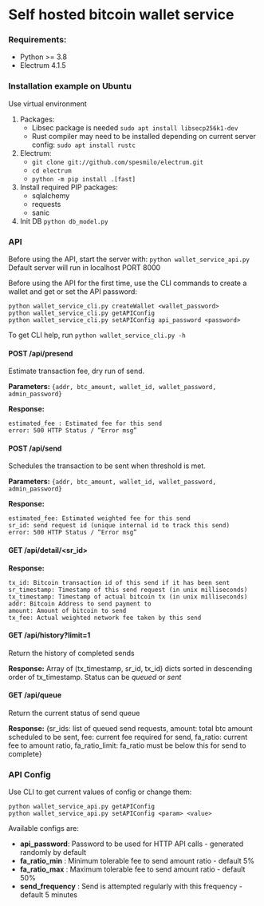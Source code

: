 # Self hosted bitcoin wallet service

### Requirements:

- Python >= 3.8
- Electrum 4.1.5

### Installation example on Ubuntu

Use virtual environment

1. Packages:
    * Libsec package is needed `sudo apt install libsecp256k1-dev`
    * Rust compiler may need to be installed depending on current server config: `sudo apt install rustc`
2. Electrum:
    * `git clone git://github.com/spesmilo/electrum.git`
    * `cd electrum`
    * `python -m pip install .[fast]`
3. Install required PIP packages:
    * sqlalchemy
    * requests
    * sanic
4. Init DB `python db_model.py`

### API

Before using the API, start the server with: `python wallet_service_api.py` Default server will run in localhost PORT 8000

Before using the API for the first time, use the CLI commands to create a wallet and get or set the API password:
```
python wallet_service_cli.py createWallet <wallet_password>
python wallet_service_cli.py getAPIConfig
python wallet_service_cli.py setAPIConfig api_password <password>
```

To get CLI help, run `python wallet_service_cli.py -h`

#### POST /api/presend
Estimate transaction fee, dry run of send.

**Parameters:**
`{addr, btc_amount, wallet_id, wallet_password, admin_password}`

**Response:**
```
estimated_fee : Estimated fee for this send 
error: 500 HTTP Status / “Error msg”
```

#### POST /api/send
Schedules the transaction to be sent when threshold is met.

**Parameters:**
`{addr, btc_amount, wallet_id, wallet_password, admin_password}`

**Response:**
```
estimated_fee: Estimated weighted fee for this send 
sr_id: send request id (unique internal id to track this send)  
error: 500 HTTP Status / “Error msg”
```

#### GET /api/detail/<sr_id>

**Response:**
``` 
tx_id: Bitcoin transaction id of this send if it has been sent 
sr_timestamp: Timestamp of this send request (in unix milliseconds)
tx_timestamp: Timestamp of actual bitcoin tx (in unix milliseconds)
addr: Bitcoin Address to send payment to
amount: Amount of bitcoin to send
tx_fee: Actual weighted network fee taken by this send
```

#### GET /api/history?limit=1

Return the history of completed sends

**Response:**
Array of (tx_timestamp, sr_id, tx_id) dicts sorted in descending order of tx_timestamp. Status can be *queued* or *sent*

#### GET /api/queue

Return the current status of send queue

**Response:**
{sr_ids: list of queued send requests, amount: total btc amount scheduled to be sent, fee: current fee required for send, fa_ratio: current fee to amount ratio, fa_ratio_limit: fa_ratio must be below this for send to complete}


### API Config

Use CLI to get current values of config or change them:
```
python wallet_service_api.py getAPIConfig
python wallet_service_api.py setAPIConfig <param> <value>
```
Available configs are:
* **api_password**: Password to be used for HTTP API calls - generated randomly by default
* **fa_ratio_min** : Minimum tolerable fee to send amount ratio - default 5% 
* **fa_ratio_max** : Maximum tolerable fee to send amount ratio - default 50%
* **send_frequency** : Send is attempted regularly with this frequency  - default 5 minutes

